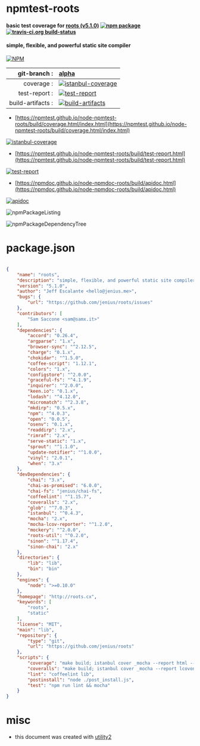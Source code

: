 # npmtest-roots

#### basic test coverage for  [roots (v5.1.0)](http://roots.cx)  [![npm package](https://img.shields.io/npm/v/npmtest-roots.svg?style=flat-square)](https://www.npmjs.org/package/npmtest-roots) [![travis-ci.org build-status](https://api.travis-ci.org/npmtest/node-npmtest-roots.svg)](https://travis-ci.org/npmtest/node-npmtest-roots)

#### simple, flexible, and powerful static site compiler

[![NPM](https://nodei.co/npm/roots.png?downloads=true&downloadRank=true&stars=true)](https://www.npmjs.com/package/roots)

| git-branch : | [alpha](https://github.com/npmtest/node-npmtest-roots/tree/alpha)|
|--:|:--|
| coverage : | [![istanbul-coverage](https://npmtest.github.io/node-npmtest-roots/build/coverage.badge.svg)](https://npmtest.github.io/node-npmtest-roots/build/coverage.html/index.html)|
| test-report : | [![test-report](https://npmtest.github.io/node-npmtest-roots/build/test-report.badge.svg)](https://npmtest.github.io/node-npmtest-roots/build/test-report.html)|
| build-artifacts : | [![build-artifacts](https://npmtest.github.io/node-npmtest-roots/glyphicons_144_folder_open.png)](https://github.com/npmtest/node-npmtest-roots/tree/gh-pages/build)|

- [https://npmtest.github.io/node-npmtest-roots/build/coverage.html/index.html](https://npmtest.github.io/node-npmtest-roots/build/coverage.html/index.html)

[![istanbul-coverage](https://npmtest.github.io/node-npmtest-roots/build/screenCapture.buildCi.browser.%252Ftmp%252Fbuild%252Fcoverage.lib.html.png)](https://npmtest.github.io/node-npmtest-roots/build/coverage.html/index.html)

- [https://npmtest.github.io/node-npmtest-roots/build/test-report.html](https://npmtest.github.io/node-npmtest-roots/build/test-report.html)

[![test-report](https://npmtest.github.io/node-npmtest-roots/build/screenCapture.buildCi.browser.%252Ftmp%252Fbuild%252Ftest-report.html.png)](https://npmtest.github.io/node-npmtest-roots/build/test-report.html)

- [https://npmdoc.github.io/node-npmdoc-roots/build/apidoc.html](https://npmdoc.github.io/node-npmdoc-roots/build/apidoc.html)

[![apidoc](https://npmdoc.github.io/node-npmdoc-roots/build/screenCapture.buildCi.browser.%252Ftmp%252Fbuild%252Fapidoc.html.png)](https://npmdoc.github.io/node-npmdoc-roots/build/apidoc.html)

![npmPackageListing](https://npmtest.github.io/node-npmtest-roots/build/screenCapture.npmPackageListing.svg)

![npmPackageDependencyTree](https://npmtest.github.io/node-npmtest-roots/build/screenCapture.npmPackageDependencyTree.svg)



# package.json

```json

{
    "name": "roots",
    "description": "simple, flexible, and powerful static site compiler",
    "version": "5.1.0",
    "author": "Jeff Escalante <hello@jenius.me>",
    "bugs": {
        "url": "https://github.com/jenius/roots/issues"
    },
    "contributors": [
        "Sam Saccone <sam@samx.it>"
    ],
    "dependencies": {
        "accord": "0.26.4",
        "argparse": "1.x",
        "browser-sync": "^2.12.5",
        "charge": "0.1.x",
        "chokidar": "^1.5.0",
        "coffee-script": "1.12.1",
        "colors": "1.x",
        "configstore": "^2.0.0",
        "graceful-fs": "^4.1.9",
        "inquirer": "^2.0.0",
        "keen.io": "0.1.x",
        "lodash": "^4.12.0",
        "micromatch": "^2.3.8",
        "mkdirp": "0.5.x",
        "npm": "^4.0.3",
        "open": "0.0.5",
        "osenv": "0.1.x",
        "readdirp": "2.x",
        "rimraf": "2.x",
        "serve-static": "1.x",
        "sprout": "^1.1.0",
        "update-notifier": "^1.0.0",
        "vinyl": "2.0.1",
        "when": "3.x"
    },
    "devDependencies": {
        "chai": "3.x",
        "chai-as-promised": "6.0.0",
        "chai-fs": "jenius/chai-fs",
        "coffeelint": "^1.15.7",
        "coveralls": "2.x",
        "glob": "^7.0.3",
        "istanbul": "^0.4.3",
        "mocha": "2.x",
        "mocha-lcov-reporter": "^1.2.0",
        "mockery": "^2.0.0",
        "roots-util": "^0.2.0",
        "sinon": "^1.17.4",
        "sinon-chai": "2.x"
    },
    "directories": {
        "lib": "lib",
        "bin": "bin"
    },
    "engines": {
        "node": ">=0.10.0"
    },
    "homepage": "http://roots.cx",
    "keywords": [
        "roots",
        "static"
    ],
    "license": "MIT",
    "main": "lib",
    "repository": {
        "type": "git",
        "url": "https://github.com/jenius/roots"
    },
    "scripts": {
        "coverage": "make build; istanbul cover _mocha --report html -- -R spec && open coverage/index.html && make unbuild",
        "coveralls": "make build; istanbul cover _mocha --report lcovonly -- -R spec && cat ./coverage/lcov.info | coveralls && rm -rf ./coverage; make unbuild",
        "lint": "coffeelint lib",
        "postinstall": "node ./post_install.js",
        "test": "npm run lint && mocha"
    }
}
```



# misc
- this document was created with [utility2](https://github.com/kaizhu256/node-utility2)

